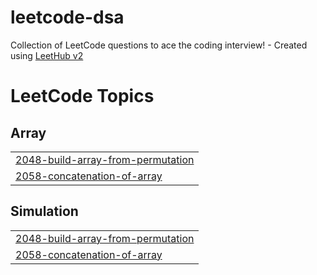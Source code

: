# leetcode-dsa
Collection of LeetCode questions to ace the coding interview! - Created using [LeetHub v2](https://github.com/arunbhardwaj/LeetHub-2.0)

<!---LeetCode Topics Start-->
# LeetCode Topics
## Array
|  |
| ------- |
| [2048-build-array-from-permutation](https://github.com/kavi-kandpal/leetcode-dsa/tree/master/2048-build-array-from-permutation) |
| [2058-concatenation-of-array](https://github.com/kavi-kandpal/leetcode-dsa/tree/master/2058-concatenation-of-array) |
## Simulation
|  |
| ------- |
| [2048-build-array-from-permutation](https://github.com/kavi-kandpal/leetcode-dsa/tree/master/2048-build-array-from-permutation) |
| [2058-concatenation-of-array](https://github.com/kavi-kandpal/leetcode-dsa/tree/master/2058-concatenation-of-array) |
<!---LeetCode Topics End-->